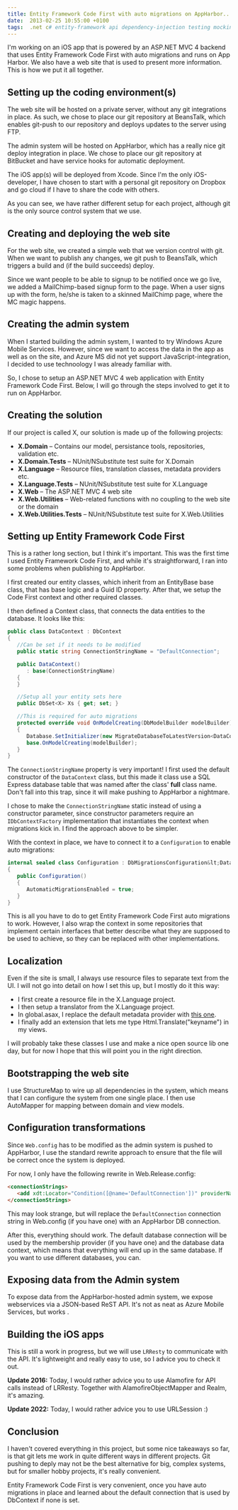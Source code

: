 ```yaml
---
title: Entity Framework Code First with auto migrations on AppHarbor...and more
date:  2013-02-25 10:55:00 +0100
tags:  .net c# entity-framework api dependency-injection testing mocking
---
```


I'm working on an iOS app that is powered by an ASP.NET MVC 4 backend that uses
Entity Framework Code First with auto migrations and runs on App Harbor. We also
have a web site that is used to present more information. This is how we put it
all together.


## Setting up the coding environment(s)

The web site will be hosted on a private server, without any git integrations in
place. As such, we chose to place our git repository at BeansTalk, which enables
git-push to our repository and deploys updates to the server using FTP.

The admin system will be hosted on AppHarbor, which has a really nice git deploy
integration in place. We chose to place our git repository at BitBucket and have
service hooks for automatic deployment.

The iOS app(s) will be deployed from Xcode. Since I'm the only iOS-developer, I
have chosen to start with a personal git repository on Dropbox and go cloud if
I have to share the code with others.

As you can see, we have rather different setup for each project, although git is
the only source control system that we use.


## Creating and deploying the web site

For the web site, we created a simple web that we version control with git. When
we want to publish any changes, we git push to BeansTalk, which triggers a build
and (if the build succeeds) deploy.

Since we want people to be able to signup to be notified once we go live, we added
a MailChimp-based signup form to the page. When a user signs up with the form,
he/she is taken to a skinned MailChimp page, where the MC magic happens.


## Creating the admin system

When I started building the admin system, I wanted to try Windows Azure Mobile
Services. However, since we want to access the data in the app as well as
on the site, and Azure MS did not yet support JavaScript-integration, I decided
to use technoology I was already familiar with.

So, I chose to setup an ASP.NET MVC 4 web application with Entity Framework Code
First. Below, I will go through the steps involved to get it to run on AppHarbor.


## Creating the solution

If our project is called X, our solution is made up of the following projects:

* **X.Domain** – Contains our model, persistance tools, repositories, validation etc.
* **X.Domain.Tests** – NUnit/NSubstitute test suite for X.Domain
* **X.Language** – Resource files, translation classes, metadata providers etc.
* **X.Language.Tests** – NUnit/NSubstitute test suite for X.Language
* **X.Web** – The ASP.NET MVC 4 web site
* **X.Web.Utilities** – Web-related functions with no coupling to the web site or the domain
* **X.Web.Utilities.Tests** – NUnit/NSubstitute test suite for X.Web.Utilities


## Setting up Entity Framework Code First

This is a rather long section, but I think it's important. This was the first time 
I used Entity Framework Code First, and while it's straightforward, I ran into some 
problems when publishing to AppHarbor.

I first created our entity classes, which inherit from an EntityBase base class,
that has base logic and a Guid ID property. After that, we setup the Code First
context and other required classes.

I then defined a Context class, that connects the data entities to the database.
It looks like this:

```csharp
public class DataContext : DbContext
{
   //Can be set if it needs to be modified
   public static string ConnectionStringName = "DefaultConnection";

   public DataContext()
      : base(ConnectionStringName)
   {
   }

   //Setup all your entity sets here
   public DbSet<X> Xs { get; set; }

   //This is required for auto migrations
   protected override void OnModelCreating(DbModelBuilder modelBuilder)
   {
      Database.SetInitializer(new MigrateDatabaseToLatestVersion<DataContext, Configuration>());
      base.OnModelCreating(modelBuilder);
   }
}
```

The `ConnectionStringName` property is very important! I first used the default
constructor of the `DataContext` class, but this made it class use a SQL Express
database table that was named after the class' **full** class name. Don't fall
into this trap, since it will make pushing to AppHarbor a nightmare.

I chose to make the `ConnectionStringName` static instead of using a constructor
parameter, since constructor parameters require an `IDbContextFactory`
implementation that instantiates the context when migrations kick in. I find the
approach above to be simpler.

With the context in place, we have to connect it to a `Configuration` to enable
auto migrations:

```csharp
internal sealed class Configuration : DbMigrationsConfiguration&lt;DataContext&gt;
{
   public Configuration()
   {
      AutomaticMigrationsEnabled = true;
   }
}
```

This is all you have to do to get Entity Framework Code First auto migrations to
work. However, I also wrap the context in some repositories that implement certain
interfaces that better describe what they are supposed to be used to achieve, so
they can be replaced with other implementations.


## Localization

Even if the site is small, I always use resource files to separate text from the
UI. I will not go into detail on how I set this up, but I mostly do it this way:

* I first create a resource file in the X.Language project.
* I then setup a translator from the X.Language project.
* In global.asax, I replace the default metadata provider with [this one](https://github.com/danielsaidi/nextra/blob/master/NExtra.Mvc/Localization/LocalizedDataAnnotationsModelMetadataProvider.cs).
* I finally add an extension that lets me type Html.Translate("keyname") in my views.

I will probably take these classes I use and make a nice open source lib one day,
but for now I hope that this will point you in the right direction.


## Bootstrapping the web site

I use StructureMap to wire up all dependencies in the system, which means that I
can configure the system from one single place. I then use AutoMapper for mapping
between domain and view models.


## Configuration transformations

Since `Web.config` has to be modified as the admin system is pushed to AppHarbor, 
I use the standard rewrite approach to ensure that the file will be correct once
the system is deployed.

For now, I only have the following rewrite in Web.Release.config:

```html
<connectionStrings>
   <add xdt:Locator="Condition([@name='DefaultConnection'])" providerName="System.Data.SqlClient" xdt:Transform="SetAttributes" />
</connectionStrings>
```

This may look strange, but will replace the `DefaultConnection` connection string
in Web.config (if you have one) with an AppHarbor DB connection.

After this, everything should work. The default database connection will be used
by the membership provider (if you have one) and the database data context, which
means that everything will end up in the same database. If you want to use 
different databases, you can.


## Exposing data from the Admin system

To expose data from the AppHarbor-hosted admin system, we expose webservices via
a JSON-based ReST API. It's not as neat as Azure Mobile Services, but works .


## Building the iOS apps

This is still a work in progress, but we will use `LRResty` to communicate with the 
API. It's lightweight and really easy to use, so I advice you to check it out.

**Update 2016:** Today, I would rather advice you to use Alamofire for API calls
instead of LRResty. Together with AlamofireObjectMapper and Realm, it's amazing.

**Update 2022:** Today, I would rather advice you to use URLSession :)


## Conclusion

I haven't covered everything in this project, but some nice takeaways so far, is
that git lets me work in quite different ways in different projects. Git pushing
to deply may not be the best alternative for big, complex systems, but for smaller 
hobby projects, it's really convenient.

Entity Framework Code First is very convenient, once you have auto migrations in
place and learned about the default connection that is used by DbContext if none
is set.



